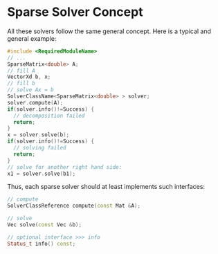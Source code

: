 # Sparse Solver Concept

All these solvers follow the same general concept. Here is a typical and general example:

```c++
#include <RequiredModuleName>
// ...
SparseMatrix<double> A;
// fill A
VectorXd b, x;
// fill b
// solve Ax = b
SolverClassName<SparseMatrix<double> > solver;
solver.compute(A);
if(solver.info()!=Success) {
  // decomposition failed
  return;
}
x = solver.solve(b);
if(solver.info()!=Success) {
  // solving failed
  return;
}
// solve for another right hand side:
x1 = solver.solve(b1);
```

Thus, each sparse solver should at least implements such interfaces:

```c++
// compute
SolverClassReference compute(const Mat &A);

// solve
Vec solve(const Vec &b);

// optional interface >>> info
Status_t info() const;
```

